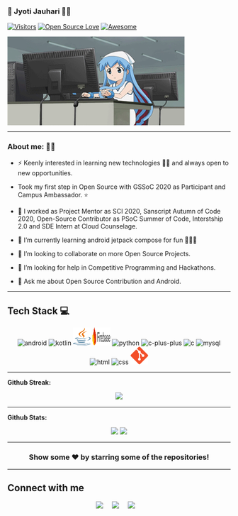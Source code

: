 
### 👋  Jyoti Jauhari 👩‍💻 


[![Visitors](https://visitor-badge.glitch.me/badge?page_id=JyotiJauhari.visitor-badge)](https://github.com/JyotiJauhari)
[![Open Source Love](https://badges.frapsoft.com/os/v2/open-source.svg?v=103)](https://github.com/JyotiJauhari) 
[![Awesome](https://cdn.rawgit.com/sindresorhus/awesome/d7305f38d29fed78fa85652e3a63e154dd8e8829/media/badge.svg)](https://github.com/JyotiJauhari)
<!-- [![HitCount](http://hits.dwyl.com/JyotiJauhari/JyotiJauhari.svg)](http://hits.dwyl.com/JyotiJauhari/JyotiJauhari) -->


<!--
**JyotiJauhari/JyotiJauhari** is a ✨ _special_ ✨ repository because its `README.md` (this file) appears on your GitHub profile.
Here are some ideas to get you started:
-->

<img align="center" alt="GIF" src="https://github.com/JyotiJauhari/JyotiJauhari/blob/master/gif/girlGOcodeojoo.gif" width="400px" height = "200px" />

---

### About me: 🤗😀

- ⚡ Keenly interested in learning new technologies 👩‍💻  and always open to new opportunities.

- Took my first step in Open Source with GSSoC 2020 as Participant and Campus Ambassador. ⭐

- 🔭 I worked as Project Mentor as SCI 2020, Sanscript Autumn of Code 2020, Open-Source Contributor as PSoC Summer of Code, Interstship 2.0 and SDE Intern at Cloud Counselage.

- 🌱 I’m currently learning android jetpack compose for fun 👩‍💻✨

- 👯 I’m looking to collaborate on more Open Source Projects.

- 🤔 I’m looking for help in Competitive Programming and Hackathons.

- 💬 Ask me about Open Source Contribution and Android.

<!--- 📫 How to reach me:      <a href="mailto:jyotijauhari222@gmail.com?hl="en"><img src="https://img.shields.io/badge/gmail-%23D14836.svg?&style=for-the-badge&logo=gmail&logoColor=white" /></a> --->
---

## Tech Stack 💻
<p align="center"><img src="https://raw.githubusercontent.com/gilbarbara/logos/master/logos/android-icon.svg" alt="android" width="40" height="40"/>
<img src="https://raw.githubusercontent.com/gilbarbara/logos/master/logos/kotlin.svg" alt="kotlin" widht="40" height="40" />
<img src="https://raw.githubusercontent.com/gilbarbara/logos/master/logos/java.svg" alt="java" width="40" height="40"/>
<img src="https://raw.githubusercontent.com/gilbarbara/logos/master/logos/firebase.svg" alt="Firebase" width="40" height="40"/>
<img src="https://github.com/gilbarbara/logos/blob/master/logos/python.svg" alt="python" width="40" height="40"/>
<img src="https://raw.githubusercontent.com/gilbarbara/logos/master/logos/c-plusplus.svg" alt="c-plus-plus" width="40" height="40"/>
<img src="https://github.com/gilbarbara/logos/blob/master/logos/c.svg" alt="c" width="40" height="40"/> 
<img src="https://github.com/gilbarbara/logos/blob/master/logos/mysql.svg" alt="mysql" width="40" height="40"/>
<img src="https://github.com/gilbarbara/logos/blob/master/logos/html-5.svg" alt="html" width="40" height="40"/>
<img src="https://github.com/gilbarbara/logos/blob/master/logos/css-3.svg" alt="css" width="40" height="40"/>
<img src="https://github.com/devicons/devicon/blob/master/icons/git/git-plain.svg" alt="git" width="40" height="40"/>
<!--<img src="https://github.com/gilbarbara/logos/blob/master/logos/azure-icon.svg" alt="azure" width="40" height="40"/>
 <img src="https://github.com/gilbarbara/logos/blob/master/logos/dialogflow.svg" alt="dialogflow" width="40" height="40"/> -->

---


**Github Streak:**
<p align = "center">
  <img src = "https://github-readme-streak-stats.herokuapp.com/?user=JyotiJauhari">
</p>

---

**Github Stats:**

<p align="center">
  
  <img src="https://github-readme-stats.vercel.app/api?username=JyotiJauhari&hide=stars&show_icons=true&line_height=48">
  <img src="https://github-readme-stats.vercel.app/api/top-langs/?username=JyotiJauhari&count_private=true">

</p>

---

<h3 align="center">
 Show some ❤️ by starring some of the repositories!
</h3>

---

## Connect with me

  <p align="center">
    <a target="_blank"href="https://www.linkedin.com/in/jyoti-jauhari/"><img src="https://img.shields.io/badge/linkedin-%230077B5.svg?&style=for-the-badge&logo=linkedin&logoColor=white" /></a>&nbsp;&nbsp;&nbsp;&nbsp;
    <a target="_blank"href="https://twitter.com/techyexito"><img src="https://img.shields.io/badge/twitter-%231DA1F2.svg?&style=for-the-badge&logo=twitter&logoColor=white" /></a>&nbsp;&nbsp;&nbsp;&nbsp;
    <a href="mailto:jyotijauhari222@gmail.com?hl="en"><img src="https://img.shields.io/badge/gmail-%23D14836.svg?&style=for-the-badge&logo=gmail&logoColor=white" /></a>&nbsp;&nbsp;&nbsp;&nbsp;
  </p>
